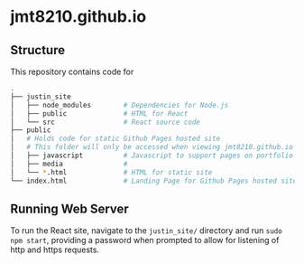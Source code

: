 # jmt8210.github.io

## Structure

This repository contains code for 

```bash
.
├── justin_site
│   ├── node_modules        # Dependencies for Node.js
│   ├── public              # HTML for React
│   └── src                 # React source code
├── public                  
│   # Holds code for static Github Pages hosted site
│   # This folder will only be accessed when viewing jmt8210.github.io 
│   ├── javascript          # Javascript to support pages on portfolio
│   ├── media               # 
│   └── *.html              # HTML for static site
└── index.html              # Landing Page for Github Pages hosted site
```

## Running Web Server

To run the React site, navigate to the `justin_site/` directory and run `sudo npm start`, providing a password when prompted to allow for listening of http and https requests.